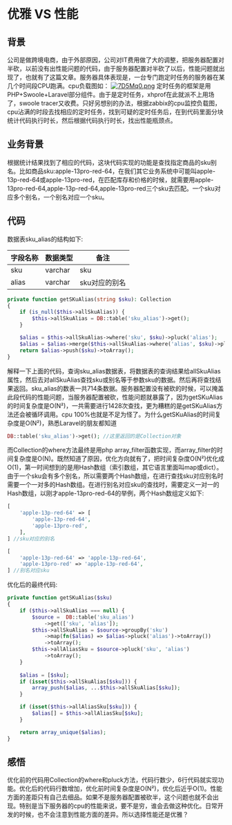 # 优雅 VS 性能

## 背景
公司是做跨境电商，由于外部原因，公司对IT费用做了大的调整，把服务器配置对半砍，以前没有出性能问题的代码，由于服务器配置对半砍了以后，性能问题就出现了，也就有了这篇文章。服务器具体表现是，一台专门跑定时任务的服务器在某几个时间段CPU跑满。cpu负载图如：
[![7D5Mq0.png](https://s4.ax1x.com/2022/01/19/7D5Mq0.png)](https://imgtu.com/i/7D5Mq0)
定时任务的框架是用PHP+Swoole+Laravel部分组件。由于是定时任务，xhprof在此就派不上用场了，swoole tracer又收费。只好另想别的办法，根据zabbix的cpu监控负载图，cpu沾满的时段去找相应的定时任务，找到可疑的定时任务后，在到代码里面分块统计代码执行时长，然后根据代码执行时长，找出性能瓶颈点。

## 业务背景
根据统计结果找到了相应的代码，这块代码实现的功能是查找指定商品的sku别名。比如商品sku:apple-13pro-red-64，在我们其它业务系统中可能叫apple-13p-red-64或apple-13pro-red，在匹配库存和价格的时候，就需要用apple-13pro-red-64,apple-13p-red-64,apple-13pro-red三个sku去匹配。一个sku对应多个别名，一个别名对应一个sku。

## 代码
数据表sku_alias的结构如下:

| 字段名称 | 数据类型 | 备注 |
| ------   | ------ | ------ | 
| sku | varchar | sku |
| alias |  varchar | sku对应的别名 |

``` php
private function getSKuAlias(string $sku): Collection
{
    if (is_null($this->allSkuAlias)) {
        $this->allSkuAlias = DB::table('sku_alias')->get();
    }

    $alias = $this->allSkuAlias->where('sku', $sku)->pluck('alias');
    $alias = $alias->merge($this->allSkuAlias->where('alias', $sku)->pluck('sku'));
    return $alias->push($sku)->toArray();
}
```
解释一下上面的代码，查询sku_alias数据表，将数据表的查询结果给allSkuAlias属性，然后去对allSkuAlias查找sku或别名等于参数sku的数据。然后再将查找结果返回。sku_alias的数表一共714条数据。服务器配置没有被砍的时候，可以掩盖此段代码的性能问题，当服务器配置被砍，性能问题就暴露了，因为getSKuAlias的时间复杂度是O(N²)，一共需要进行1428次查找，更为糟糕的是getSKuAlias方法还会被循环调用。cpu 100%也就是不足为怪了。为什么getSKuAlias的时间复杂度是O(N²)，熟悉Laravel的朋友都知道
```php
DB::table('sku_alias')->get(); //这里返回的是Collection对象
```
而Collection的where方法最终是用php array_filter函数实现，而array_filter的时间复杂度是O(N)。既然知道了原因，优化方向就有了，把时间复杂度O(N²)优化成O(1)，第一时间想到的是用Hash数组（索引数组，其它语言里面叫map或dict）。由于一个sku会有多个别名，所以需要两个Hash数组，在进行查找sku对应别名时需要一个一对多的Hash数组。在进行别名对应sku的查找时，需要定义一对一的Hash数组，以刚才apple-13pro-red-64的举例，两个Hash数组定义如下:

```php
[
    'apple-13p-red-64' => [
        'apple-13p-red-64',
        'apple-13pro-red',
    ],
] //sku对应的别名

[
    'apple-13p-red-64' => 'apple-13p-red-64',
    'apple-13pro-red' => 'apple-13p-red-64',
] //别名对应sku
```

优化后的最终代码:
```php
private function getSKuAlias($sku)
{
    if ($this->allSkuAlias === null) {
        $source =  DB::table('sku_alias')
            ->get(['sku', 'alias']);
        $this->allSkuAlias = $source->groupBy('sku')
            ->map(fn($alias) => $alias->pluck('alias')->toArray())
            ->toArray();
        $this->allAliasSku = $source->pluck('sku', 'alias')
            ->toArray();
    }
    
    $alias = [$sku];
    if (isset($this->allSkuAlias[$sku])) {
        array_push($alias, ...$this->allSkuAlias[$sku]);
    }

    if (isset($this->allAliasSku[$sku])) {
        $alias[] = $this->allAliasSku[$sku];
    }

    return array_unique($alias);
}
```

## 感悟
优化前的代码用Collection的where和pluck方法，代码行数少，6行代码就实现功能。优化后的代码行数增加，优化前时间复杂度是O(N²)，优化后近乎O(1)。性能方面的差距只有自己去细品。如果不是服务器配置被砍半，这个问题也就不会出现。特别是当下服务器的cpu的性能来说，要不是穷，谁会去做这种优化。日常开发的时候，也不会注意到性能方面的差异。所以选择性能还是优雅？
